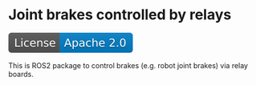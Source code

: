 # Joint brakes controlled by relays

[![License](./apache20.svg)](./LICENSE.txt)

This is ROS2 package to control brakes
(e.g. robot joint brakes) via relay boards.
